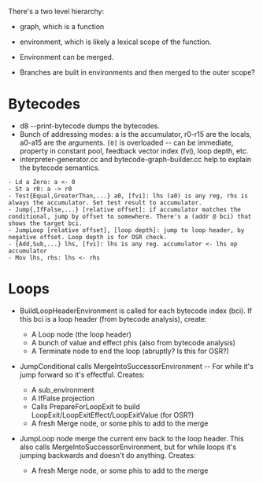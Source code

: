 There's a two level hierarchy:
- graph, which is a function
- environment, which is likely a lexical scope of the function.

- Environment can be merged.
- Branches are built in environments and then merged to the outer scope?

# Bytecodes

- d8 --print-bytecode dumps the bytecodes. 
- Bunch of addressing modes: a is the accumulator, r0-r15 are the locals, a0-a15 are the arguments. `[0]` is overloaded -- can be immediate, property in constant pool, feedback vector index (fvi), loop depth, etc.
- interpreter-generator.cc and bytecode-graph-builder.cc help to explain the bytecode semantics.

```
- Ld a Zero: a <- 0
- St a r0: a -> r0
- Test{Equal,GreaterThan,...} a0, [fvi]: lhs (a0) is any reg, rhs is always the accumulator. Set test result to accumulator.
- Jump{,IfFalse,...} [relative offset]: if accumulator matches the conditional, jump by offset to somewhere. There's a (addr @ bci) that shows the target bci.
- JumpLoop [relative offset], [loop depth]: jump to loop header, by negative offset. Loop depth is for OSR check.
- {Add,Sub,...} lhs, [fvi]: lhs is any reg. accumulator <- lhs op accumulator
- Mov lhs, rhs: lhs <- rhs
```

# Loops

- BuildLoopHeaderEnvironment is called for each bytecode index (bci). If this bci is a loop header (from bytecode analysis), create:
  + A Loop node (the loop header)
  + A bunch of value and effect phis (also from bytecode analysis)
  + A Terminate node to end the loop (abruptly? Is this for OSR?)

- JumpConditional calls MergeIntoSuccessorEnvironment -- For while it's jump forward so it's effectful. Creates:
  + A sub_environment
  + A IfFalse projection
  + Calls PrepareForLoopExit to build LoopExit/LoopExitEffect/LoopExitValue (for OSR?)
  + A fresh Merge node, or some phis to add to the merge

- JumpLoop node merge the current env back to the loop header. This also calls MergeIntoSuccessorEnvironment, but for while loops it's jumping backwards and doesn't do anything. Creates:
  + A fresh Merge node, or some phis to add to the merge
